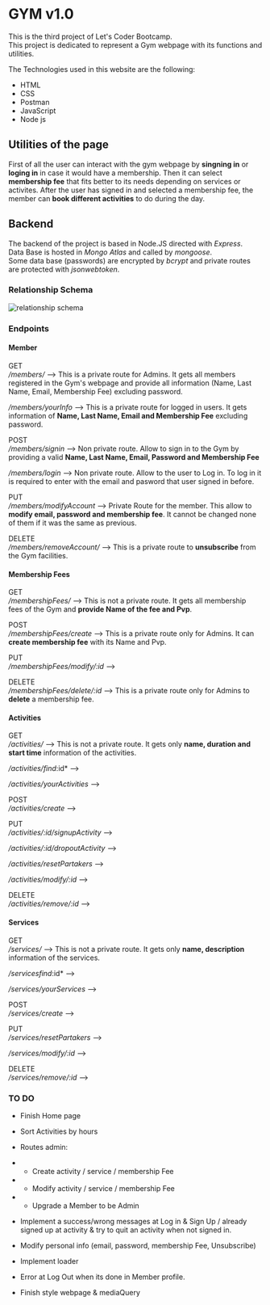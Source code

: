 # GYM v1.0

This is the third project of Let's Coder Bootcamp.     
This project is dedicated to represent a Gym webpage with its functions and utilities.    
    
The Technologies used in this website are the following:

- HTML
- CSS
- Postman
- JavaScript
- Node js

## Utilities of the page
First of all the user can interact with the gym webpage by **singning in** or **loging in** in case it would have a membership. Then it can select **membership fee** that fits better to its needs depending on services or activites. After the user has signed in and selected a membership fee, the member can **book different activities** to do during the day.

## Backend   
The backend of the project is based in Node.JS directed with *Express*.   
Data Base is hosted in *Mongo Atlas* and called by *mongoose*.   
Some data base (passwords) are encrypted by *bcrypt* and private routes are protected with *jsonwebtoken*.

### Relationship Schema
![relationship schema](https://user-images.githubusercontent.com/83576037/122210863-65a2e780-cea6-11eb-82ba-12ed81057bbf.jpg)

### Endpoints
#### Member    
GET   
*/members/*  --> This is a private route for Admins. It gets all members registered in the Gym's webpage and provide all information (Name, Last Name, Email, Membership Fee) excluding password.

*/members/yourInfo*  --> This is a private route for logged in users. It gets information of **Name, Last Name, Email and Membership Fee** excluding password.

POST   
*/members/signin*  --> Non private route. Allow to sign in to the Gym by providing a valid **Name, Last Name, Email, Password and Membership Fee**

*/members/login*  --> Non private route. Allow to the user to Log in. To log in it is required to enter with the email and pasword that user signed in before.

PUT  
*/members/modifyAccount*  -->  Private Route for the member. This allow to **modify email, password and membership fee**. It cannot be changed none of them if it was the same as previous.

DELETE   
*/members/removeAccount/*  -->  This is a private route to **unsubscribe** from the Gym facilities.

   
#### Membership Fees   
GET    
*/membershipFees/*  --> This is not a private route. It gets all membership fees of the Gym and **provide Name of the fee and Pvp**.
   
POST    
*/membershipFees/create*  --> This is a private route only for Admins. It can **create membership fee** with its Name and Pvp.
   
PUT  
*/membershipFees/modify/:id*  -->     

DELETE   
*/membershipFees/delete/:id*  --> This is a private route only for Admins to **delete** a membership fee.   

#### Activities  
GET   
*/activities/*  -->  This is not a private route. It gets only **name, duration and start time** information of the activities.

*/activities/find*:id*  -->   

*/activities/yourActivities*  -->   

POST   
*/activities/create*  -->    

PUT   
*/activities/:id/signupActivity*  -->   

*/activities/:id/dropoutActivity*  -->    

*/activities/resetPartakers*  -->   

*/activities/modify/:id*  -->      

DELETE   
*/activities/remove/:id*  -->     

#### Services   
GET   
*/services/*  -->  This is not a private route. It gets only **name, description** information of the services.

*/servicesfind*:id*  -->   

*/services/yourServices*  -->     

POST   
*/services/create*  -->    

PUT   
*/services/resetPartakers*  -->   

*/services/modify/:id*  -->    

DELETE   
*/services/remove/:id*  -->  
   


### TO DO    
- Finish Home page  

- Sort Activities by hours

- Routes admin:   
 * * Create activity / service / membership Fee
 * * Modify activity / service / membership Fee
 * * Upgrade a Member to be Admin

- Implement a success/wrong messages at Log in & Sign Up / already signed up at activity & try to quit an activity when not signed in.

- Modify personal info (email, password, membership Fee, Unsubscribe)

- Implement loader

- Error at Log Out when its done in Member profile.

- Finish style webpage & mediaQuery
